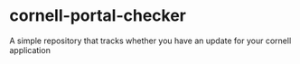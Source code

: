 # cornell-portal-checker
A simple repository that tracks whether you have an update for your cornell application
